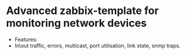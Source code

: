 # Advanced zabbix-template for monitoring network devices
- Features:
- In\out traffic, errors, multicast, port utilisation, link state, snmp traps. 
